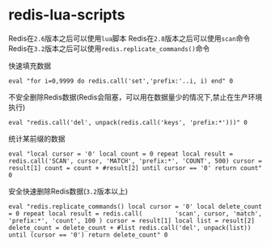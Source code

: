 # redis-lua-scripts


Redis在`2.6`版本之后可以使用`lua`脚本
Redis在`2.8`版本之后可以使用`scan`命令
Redis在`3.2`版本之后可以使用`redis.replicate_commands()`命令


快速填充数据
```
eval "for i=0,9999 do redis.call('set','prefix:'..i, i) end" 0
```

不安全删除Redis数据(Redis会阻塞，可以用在数据量少的情况下,禁止在生产环境执行)
```
eval "redis.call('del', unpack(redis.call('keys', 'prefix:*')))" 0
```

统计某前缀的数据
```
eval "local cursor = '0' local count = 0 repeat local result = redis.call('SCAN', cursor, 'MATCH', 'prefix:*', 'COUNT', 500) cursor = result[1] count = count + #result[2] until cursor == '0' return count" 0
```


安全快速删除Redis数据(`3.2`版本以上)
```
eval "redis.replicate_commands() local cursor = '0' local delete_count = 0 repeat local result = redis.call(         'scan', cursor, 'match', 'prefix:*', 'count', 100 ) cursor = result[1] local list = result[2] delete_count = delete_count + #list redis.call('del', unpack(list)) until (cursor == '0') return delete_count" 0
```

